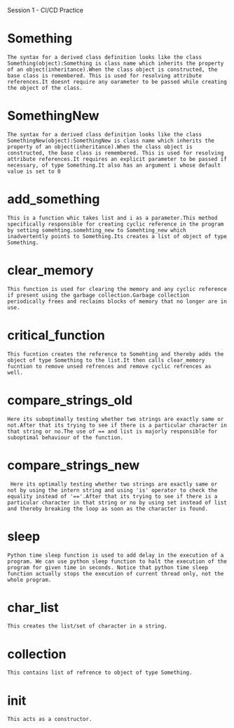 Session 1 - CI/CD Practice

# Something
    The syntax for a derived class definition looks like the class Something(object):Something is class name which inherits the property of an object(inheritance).When the class object is constructed, the base class is remembered. This is used for resolving attribute references.It doesnt require any oarameter to be passed while creating the object of the class.
# SomethingNew
    The syntax for a derived class definition looks like the class SomethingNew(object):SomethingNew is class name which inherits the property of an object(inheritance).When the class object is constructed, the base class is remembered. This is used for resolving attribute references.It requires an explicit parameter to be passed if necessary, of type Something.It also has an argument i whose default value is set to 0
# add_something
    This is a function whic takes list and i as a parameter.This method specifically responsible for creating cyclic reference in the program by setting somehting.somehting_new to Somehting_new which inadvertently points to Something.Its creates a list of object of type Something. 
# clear_memory
    This function is used for clearing the memory and any cyclic reference if present using the garbage collection.Garbage collection periodically frees and reclaims blocks of memory that no longer are in use.
# critical_function
    This fucntion creates the reference to Somehting and thereby adds the object of type Something to the list.It then calls clear_memory fucntion to remove unsed refrences and remove cyclic refrences as well.
# compare_strings_old
    Here its suboptimally testing whether two strings are exactly same or not.After that its trying to see if there is a particular character in that string or no.The use of == and list is majorly responsible for suboptimal behaviour of the function.
# compare_strings_new
     Here its optimally testing whether two strings are exactly same or not by using the intern string and using 'is' operator to check the equality instead of '=='.After that its trying to see if there is a particular character in that string or no by using set instead of list and thereby breaking the loop as soon as the character is found.
# sleep
    Python time sleep function is used to add delay in the execution of a program. We can use python sleep function to halt the execution of the program for given time in seconds. Notice that python time sleep function actually stops the execution of current thread only, not the whole program.
# char_list
    This creates the list/set of character in a string. 
# collection
    This contains list of refrence to object of type Something.
# __init__
    This acts as a constructor.
